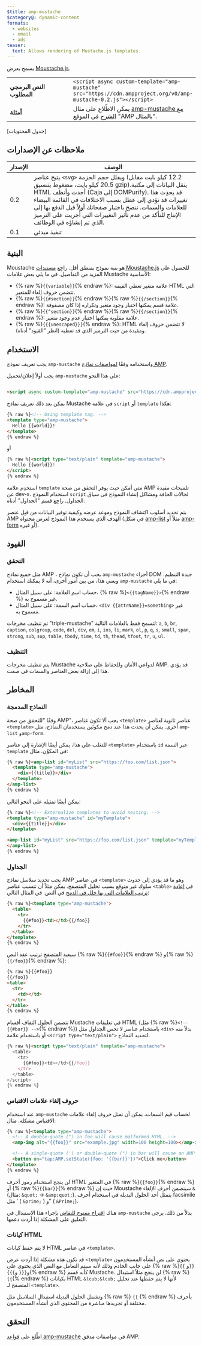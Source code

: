 ```yaml
---
$title: amp-mustache
$category@: dynamic-content
formats:
  - websites
  - email
  - ads
teaser:
  text: Allows rendering of Mustache.js templates.
---
```




<!--
       Copyright 2016 The AMP HTML Authors. All Rights Reserved.

       Licensed under the Apache License, Version 2.0 (the "License");
     you may not use this file except in compliance with the License.
     You may obtain a copy of the License at

     http://www.apache.org/licenses/LICENSE-2.0

     Unless required by applicable law or agreed to in writing, software
     distributed under the License is distributed on an "AS-IS" BASIS,
     WITHOUT WARRANTIES OR CONDITIONS OF ANY KIND, either express or implied.
     See the License for the specific language governing permissions and
     limitations under the License.
-->



يسمح بعرض [Moustache.js](https://github.com/janl/mustache.js/).

<table>
  <tr>
    <td width="40%"><strong>النص البرمجي المطلوب</strong></td>
    <td>
      <div>
        <code>&lt;script async custom-template="amp-mustache" src="https://cdn.ampproject.org/v0/amp-mustache-0.2.js"&gt;&lt;/script&gt;</code>
      </div>
    </td>
  </tr>
  <tr>
    <td width="40%"><strong>أمثلة</strong></td>
    <td>يمكن الاطّلاع على مثال <a href="https://ampbyexample.com/components/amp-mustache/">amp-mustache مع الشرح</a> في الموقع "AMP بالمثال".</td>
  </tr>
</table>

[جدول المحتويات]

## ملاحظات عن الإصدارات <a name="version-notes"></a>

| الإصدار | الوصف |
|-------|-----|
| 0.2 | يتيح عناصر `<svg>` ويقلل حجم الحزمة (12.2 كيلو بايت مقابل 20.5 كيلو بايت، مضغوط بتنسيق gzip).ينقل البيانات إلى مكتبة HTML أحدث وأنظف (Caja إلى DOMPurify). قد يحدِث هذا تغييرات قد تؤدي إلى عطل بسبب الاختلافات في القائمة البيضاء للعلامات والسمات. ننصح باختبار صفحاتك أولاً قبل الدفع بها إلى الإنتاج للتأكد من عدم تأثير التغييرات التي أُجريت على الترميز الذي تم إنشاؤه في الوظائف. |
| 0.1 | تنفيذ مبدئي |

## البنية <a name="syntax"></a>

Moustache هو بنية نموذج بمنطق أقل. راجِع [مستندات Moustache.js](https://github.com/janl/mustache.js/) للحصول على المزيد من التفاصيل. في ما يلي بعض علامات Mustache الأساسية:

* {% raw %}`{{variable}}`{% endraw %}: علامة متغير تعطي القيمة HTML التي تتضمن حروف إلغاء للمتغير.
* {% raw %}`{{#section}}`{% endraw %}{% raw %}`{{/section}}`{% endraw %}: علامة قسم يمكنها اختبار وجود متغير وتكراره إذا كان مصفوفة.
* {% raw %}`{{^section}}`{% endraw %}{% raw %}`{{/section}}`{% endraw %}: علامة مقلوبة يمكنها اختبار عدم وجود متغير.
* {% raw %}`{{{unescaped}}}`{% endraw %}: HTML لا تتضمن حروف إلغاء ومقيدة من حيث الترميز الذي قد تعطيه (انظر "القيود" أدناه).

## الاستخدام <a name="usage"></a>

يجب تعريف نموذج `amp-mustache` واستخدامه وفقًا [لمواصفات نماذج AMP](https://github.com/ampproject/amphtml/blob/master/spec/amp-html-templates.md).

يجب أولاً إعلان/تحميل `amp-mustache` على هذا النحو:

```html

<script async custom-template="amp-mustache" src="https://cdn.ampproject.org/v0/amp-mustache-0.2.js"></script>
```

يمكن بعد ذلك تعريف نماذج Mustache في علامة `script` أو `template` هكذا:

```html
{% raw %}<!-- Using template tag. -->
<template type="amp-mustache">
  Hello {{world}}!
</template>
{% endraw %}
```
أو

<!-- Using script tag. -->
```html
{% raw %}<script type="text/plain" template="amp-mustache">
  Hello {{world}}!
</script>
{% endraw %}
```

استخدِم علامة `template` متى أمكن حيث يوفر التحقق من صحة AMP تلميحات مفيدة عن dev-x. استخدام النموذج `script` لحالات الحافة ومشاكل إنشاء النموذج في سياق الجداول. راجِع قسم "الجداول" أدناه.

يتم تحديد أسلوب اكتشاف النموذج وموعد عرضه وكيفية توفير البيانات من قبِل عنصر AMP الهدف الذي يستخدم هذا النموذج لعرض محتواه (في شكل [amp-list](amp-list.md) مثلاً أو [amp-form](amp-form.md) أو غيره).

## القيود <a name="restrictions"></a>

### التحقق <a name="validation"></a>

مثل جميع نماذج AMP ، يجب أن تكون نماذج `amp-mustache` أجزاء DOM جيدة التنظيم. ويعني هذا، من بين أمور أخرى، أنه لا يمكنك استخدام `amp-mustache` في ما يلي:

* حساب اسم العلامة: على سبيل المثال، {% raw %}`<{{tagName}}>`{% endraw %} غير مسموح به.
* حساب اسم السمة: على سبيل المثال، `<div {{attrName}}=something>` غير مسموح به.

تم تنظيف مخرجات "triple-mustache" لتسمح فقط بالعلامات التالية: `a`, `b`, `br`, `caption`, `colgroup`, `code`, `del`, `div`, `em`, `i`, `ins`, `li`, `mark`, `ol`, `p`, `q`, `s`, `small`, `span`, `strong`, `sub`, `sup`, `table`, `tbody`, `time`, `td`, `th`, `thead`, `tfoot`, `tr`, `u`, `ul`.

### التنظيف <a name="sanitization"></a>

يتم تنظيف مخرجات Mustache لدواعي الأمان وللحفاظ على صلاحية AMP. قد يؤدي هذا إلى إزالة بعض العناصر والسمات في صمت.

## المخاطر <a name="pitfalls"></a>

### النماذج المدمجة <a name="nested-templates"></a>

وفقًا "للتحقق من صحة AMP"، يجب ألا تكون عناصر `<template>` عناصر ثانوية لعناصر `<template>` أخرى. يمكن أن يحدث هذا عند دمج مكونَين يستخدمان النماذج، مثل `amp-list` و`amp-form`.

للتغلب على هذا، يمكن أيضًا الإشارة إلى عناصر `<template>` باستخدام `id` عبر السمة `template` في المكوِّن. مثال:

```html
{% raw %}<amp-list id="myList" src="https://foo.com/list.json">
  <template type="amp-mustache">
    <div>{{title}}</div>
  </template>
</amp-list>
{% endraw %}
```

يمكن أيضًا تمثيله على النحو التالي:

```html
{% raw %}<!-- Externalize templates to avoid nesting. -->
<template type="amp-mustache" id="myTemplate">
  <div>{{title}}</div>
</template>

<amp-list id="myList" src="https://foo.com/list.json" template="myTemplate">
</amp-list>
{% endraw %}
```

### الجداول <a name="tables"></a>

يجب تحديد سلاسل نماذج AMP في عناصر `<template>` وهو ما قد يؤدي إلى حدوث سلوك غير متوقع بسبب تحليل المتصفح. يمكن مثلاً أن تتسبب عناصر `<table>` في [إعادة ترتيب العلامات التي بها خلل في الدمج](https://www.w3.org/TR/html5/syntax.html#unexpected-markup-in-tables) في النص. في المثال التالي:

```html
{% raw %}<template type="amp-mustache">
  <table>
    <tr>
      {{#foo}}<td></td>{{/foo}}
    </tr>
  </table>
</template>
{% endraw %}
```

سيعيد المتصفح ترتيب عقد النص {% raw %}`{{#foo}}`{% endraw %} و{% raw %}`{{/foo}}`{% endraw %}:

```html
{% raw %}{{#foo}}
{{/foo}}
<table>
  <tr>
    <td></td>
  </tr>
</table>
{% endraw %}
```

تتضمن الحلول التفاف أقسام Mustache في تعليقات HTML (مثل {% raw %}`<!-- {{#bar}} -->`{% endraw %}) باستخدام عناصر لا تخص الجداول مثل `<div>` بدلاً منه أو باستخدام علامة `<script type="text/plain">` لتحديد النماذج.

```html
{% raw %}<script type="text/plain" template="amp-mustache">
  <table>
    <tr>
      {{#foo}}<td></td>{{/foo}}
    </tr>
  </table>
</script>
{% endraw %}
```

### حروف إلغاء علامات الاقتباس <a name="quote-escaping"></a>

عند استخدام `amp-mustache` لحساب قيم السمات، يمكن أن تمثل حروف إلغاء علامات الاقتباس مشكلة. مثال:

```html
{% raw %}<template type="amp-mustache">
  <!-- A double-quote (") in foo will cause malformed HTML. -->
  <amp-img alt="{{foo}}" src="example.jpg" width=100 height=100></amp-img>

  <!-- A single-quote (') or double-quote (") in bar will cause an AMP runtime parse error. -->
  <button on="tap:AMP.setState({foo: '{{bar}}'})">Click me</button>
</template>
{% endraw %}
```

لن ينجح استخدام رموز أحرف HTML في المتغير {% raw %}`{{foo}}`{% endraw %} أو {% raw %}`{{bar}}`{% endraw %} حيث إن Moustache سيتضمن أحرف الإلغاء `&` (مثال: `&quot;` -> `&amp;quot;`). يتمثل أحد الحلول البديلة في استخدام أحرف facsimile مثل ′ ( `&prime;` ) و″ ( `&Prime;`).

هناك [اقتراح مفتوح للنقاش](https://github.com/ampproject/amphtml/issues/8395) بإجراء هذا الاستبدال في `amp-mustache` بدلاً من ذلك. يرجى التعليق على المشكلة إذا أردت دعمها.

### كيانات HTML <a name="html-entities"></a>

لا يتم حفظ كيانات HTML في عناصر `<template>`.

قد تكون هذه مشكلة إذا أردت عرض `<template>` يحتوي على نص أنشأه المستخدِمون على جانب الخادم وذلك لأنه سيتم التعامل مع النص الذي يحتوي على {% raw %}`{{` و`}}` و`{{{` و`}}}`{% endraw %} كأنه قسم Mustache. لن ينجح مثلاً استبدال {% raw %}`{{`{% endraw %} بكيانات HTML `&lcub;&lcub;` لأنها لا يتم حفظها عند تحليل المتصفح لـ `<template>`.

وتشمل الحلول البديلة استبدال السلاسل مثل {% raw %} `{{` {% endraw %} بأحرف مختلفة أو تجريدها مباشرة من المحتوى الذي أنشأه المستخدِمون.

## التحقق <a name="validation-1"></a>

اطِّلع على [قواعد amp-mustache](https://github.com/ampproject/amphtml/blob/master/extensions/amp-mustache/validator-amp-mustache.protoascii) في مواصفات مدقق AMP.
